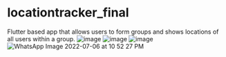 # locationtracker_final

Flutter based app that allows users to form groups and shows locations of all users within a group.
![image](https://user-images.githubusercontent.com/83627593/177609463-970a5717-bdfd-4672-91b3-1372cf511f40.png)
![image](https://user-images.githubusercontent.com/83627593/177609487-06cd20cb-f83d-4182-b312-23e2f3f77fcb.png)
![image](https://user-images.githubusercontent.com/83627593/177609786-718fa21c-57b5-4edb-81e6-d225f730b046.png)
![WhatsApp Image 2022-07-06 at 10 52 27 PM](https://user-images.githubusercontent.com/83627593/177609766-51fa04a4-ae4a-4f8e-a4b0-44146a028b19.jpeg)

